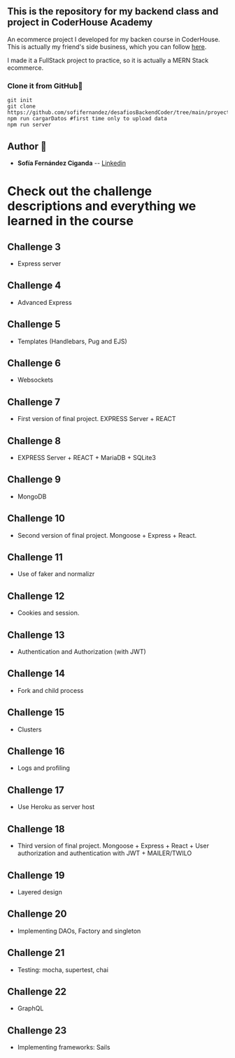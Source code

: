 ## This is the repository for my backend class and project in CoderHouse Academy

An ecommerce project I developed for my backen course in CoderHouse. This is actually my friend's side business, which you can follow [here](https://www.instagram.com/ringo.orfebreria/?hl=es).

I made it a FullStack project to practice, so it is actually a MERN Stack ecommerce.

### Clone it from GitHub🔧

    git init
    git clone https://github.com/sofifernandez/desafiosBackendCoder/tree/main/proyectoEcommerce_MERN
    npm run cargarDatos #first time only to upload data
    npm run server

## Author :nail_care:

- **Sofía Fernández Ciganda** -- [Linkedin](https://www.linkedin.com/in/sof%C3%ADa-fern%C3%A1ndez-ciganda-76986042/)

# Check out the challenge descriptions and everything we learned in the course

## Challenge 3

- Express server

## Challenge 4

- Advanced Express

## Challenge 5

- Templates (Handlebars, Pug and EJS)

## Challenge 6

- Websockets

## Challenge 7

- First version of final project. EXPRESS Server + REACT

## Challenge 8

- EXPRESS Server + REACT + MariaDB + SQLite3

## Challenge 9

- MongoDB

## Challenge 10

- Second version of final project. Mongoose + Express + React.

## Challenge 11

- Use of faker and normalizr

## Challenge 12

- Cookies and session.

## Challenge 13

- Authentication and Authorization (with JWT)

## Challenge 14

- Fork and child process

## Challenge 15

- Clusters

## Challenge 16

- Logs and profiling

## Challenge 17

- Use Heroku as server host

## Challenge 18

- Third version of final project. Mongoose + Express + React + User authorization and authentication with JWT + MAILER/TWILO

## Challenge 19

- Layered design

## Challenge 20

- Implementing DAOs, Factory and singleton

## Challenge 21

- Testing: mocha, supertest, chai

## Challenge 22

- GraphQL

## Challenge 23

- Implementing frameworks: Sails
